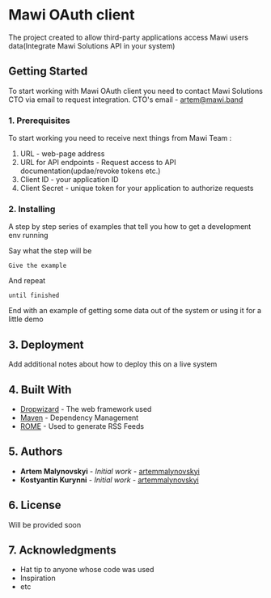# Mawi OAuth client

The project created to allow third-party applications access Mawi users data(Integrate Mawi Solutions API in your system)

## Getting Started

To start working with Mawi OAuth client you need to contact Mawi Solutions CTO via email to request integration. CTO's email - artem@mawi.band

### 1. Prerequisites

To start working you need to receive next things from Mawi Team :
1) URL - web-page address
2) URL for API endpoints - Request access to API documentation(updae/revoke tokens etc.)
3) Client ID - your application ID
4) Client Secret - unique token for your application to authorize requests

### 2. Installing

A step by step series of examples that tell you how to get a development env running

Say what the step will be

```
Give the example
```

And repeat

```
until finished
```

End with an example of getting some data out of the system or using it for a little demo

## 3. Deployment

Add additional notes about how to deploy this on a live system

## 4. Built With

* [Dropwizard](http://www.dropwizard.io/1.0.2/docs/) - The web framework used
* [Maven](https://maven.apache.org/) - Dependency Management
* [ROME](https://rometools.github.io/rome/) - Used to generate RSS Feeds

## 5. Authors

* **Artem Malynovskyi** - *Initial work* - [artemmalynovskyi](https://github.com/artemmalynovskyi)
* **Kostyantin Kurynni** - *Initial work* - [artemmalynovskyi](https://github.com/artemmalynovskyi)


## 6. License

Will be provided soon

## 7. Acknowledgments

* Hat tip to anyone whose code was used
* Inspiration
* etc
